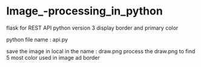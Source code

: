 # Image_-processing_in_python

flask for REST API 
python version 3
display border and primary color 

python file name : api.py

save the image in local in the name :  draw.png
process the draw.png to find 5 most color used in image ad border 
